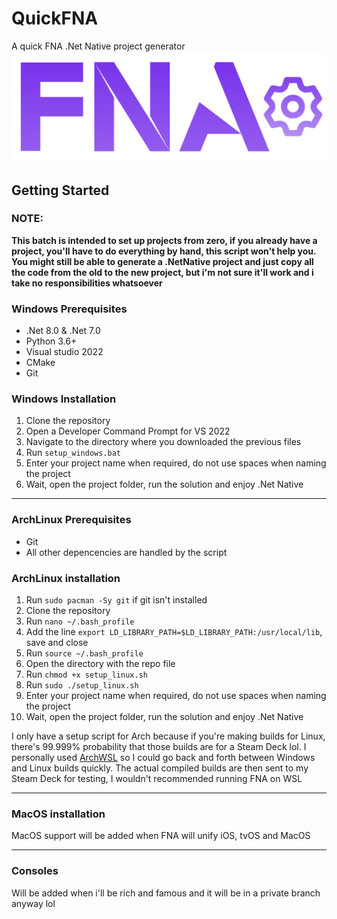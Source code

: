 # QuickFNA
A quick FNA .Net Native project generator 
![Logo](Resources/logo.png)

## Getting Started
### NOTE:
**This batch is intended to set up projects from zero, if you already have a project, you'll have to do everything by hand, this script won't help you. You might still be able to generate a .NetNative project and just copy all the code from the old to the new project, but i'm not sure it'll work and i take no responsibilities whatsoever**

### Windows Prerequisites
* .Net 8.0 & .Net 7.0
* Python 3.6+
* Visual studio 2022
* CMake
* Git

### Windows Installation
1. Clone the repository
2. Open a Developer Command Prompt for VS 2022
3. Navigate to the directory where you downloaded the previous files
4. Run ```setup_windows.bat ```
5. Enter your project name when required, do not use spaces when naming the project
6. Wait, open the project folder, run the solution and enjoy .Net Native 

---

### ArchLinux Prerequisites
* Git
* All other depencencies are handled by the script
  
### ArchLinux installation
1. Run ```sudo pacman -Sy git``` if git isn't installed
2. Clone the repository
3. Run ```nano ~/.bash_profile```
4. Add the line ```export LD_LIBRARY_PATH=$LD_LIBRARY_PATH:/usr/local/lib```, save and close
5. Run ```source ~/.bash_profile```
6. Open the directory with the repo file
7. Run ```chmod +x setup_linux.sh```
8. Run ```sudo ./setup_linux.sh```
9. Enter your project name when required, do not use spaces when naming the project
10. Wait, open the project folder, run the solution and enjoy .Net Native

I only have a setup script for Arch because if you're making builds for Linux, there's 99.999% probability that those builds are for a Steam Deck lol. I personally used [ArchWSL](https://github.com/yuk7/ArchWSL.git) so I could go back and forth between Windows and Linux builds quickly. The actual compiled builds are then sent to my Steam Deck for testing, I wouldn't recommended running FNA on WSL 

---

### MacOS installation
MacOS support will be added when FNA will unify iOS, tvOS and MacOS

---

### Consoles
Will be added when i'll be rich and famous and it will be in a private branch anyway lol



